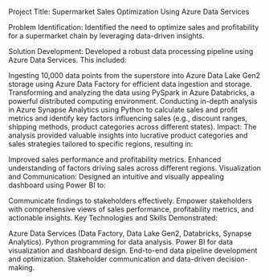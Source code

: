 Project Title: Supermarket Sales Optimization Using Azure Data Services

Problem Identification: Identified the need to optimize sales and profitability for a supermarket chain by leveraging data-driven insights.

Solution Development: Developed a robust data processing pipeline using Azure Data Services. This included:

Ingesting 10,000 data points from the superstore into Azure Data Lake Gen2 storage using Azure Data Factory for efficient data ingestion and storage.
Transforming and analyzing the data using PySpark in Azure Databricks, a powerful distributed computing environment.
Conducting in-depth analysis in Azure Synapse Analytics using Python to calculate sales and profit metrics and identify key factors influencing sales (e.g., discount ranges, shipping methods, product categories across different states).
Impact: The analysis provided valuable insights into lucrative product categories and sales strategies tailored to specific regions, resulting in:

Improved sales performance and profitability metrics.
Enhanced understanding of factors driving sales across different regions.
Visualization and Communication: Designed an intuitive and visually appealing dashboard using Power BI to:

Communicate findings to stakeholders effectively.
Empower stakeholders with comprehensive views of sales performance, profitability metrics, and actionable insights.
Key Technologies and Skills Demonstrated:

Azure Data Services (Data Factory, Data Lake Gen2, Databricks, Synapse Analytics).
Python programming for data analysis.
Power BI for data visualization and dashboard design.
End-to-end data pipeline development and optimization.
Stakeholder communication and data-driven decision-making.
